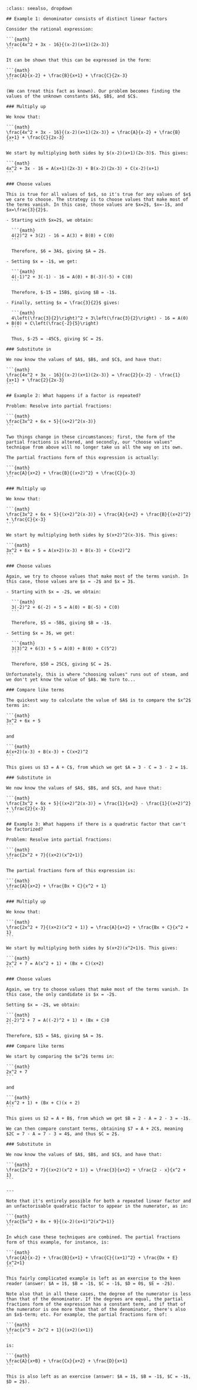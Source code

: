 
````{admonition}
:class: seealso, dropdown

## Example 1: denominator consists of distinct linear factors

Consider the rational expression:

```{math}
\frac{4x^2 + 3x - 16}{(x-2)(x+1)(2x-3)}
```

It can be shown that this can be expressed in the form:

```{math}
\frac{A}{x-2} + \frac{B}{x+1} + \frac{C}{2x-3}
```

(We can treat this fact as known). Our problem becomes finding the values of the unknown constants $A$, $B$, and $C$.

### Multiply up

We know that:

```{math}
\frac{4x^2 + 3x - 16}{(x-2)(x+1)(2x-3)} = \frac{A}{x-2} + \frac{B}{x+1} + \frac{C}{2x-3}
```

We start by multiplying both sides by $(x-2)(x+1)(2x-3)$. This gives:

```{math}
4x^2 + 3x - 16 = A(x+1)(2x-3) + B(x-2)(2x-3) + C(x-2)(x+1)
```

### Choose values

This is true for all values of $x$, so it's true for any values of $x$ we care to choose. The strategy is to choose values that make most of the terms vanish. In this case, those values are $x=2$, $x=-1$, and $x=\frac{3}{2}$.

- Starting with $x=2$, we obtain:

  ```{math}
  4(2)^2 + 3(2) - 16 = A(3) + B(0) + C(0)
  ```

  Therefore, $6 = 3A$, giving $A = 2$.

- Setting $x = -1$, we get:

  ```{math}
  4(-1)^2 + 3(-1) - 16 = A(0) + B(-3)(-5) + C(0)
  ```

  Therefore, $-15 = 15B$, giving $B = -1$.

- Finally, setting $x = \frac{3}{2}$ gives:

  ```{math}
  4\left(\frac{3}{2}\right)^2 + 3\left(\frac{3}{2}\right) - 16 = A(0) + B(0) + C\left(\frac{-2}{5}\right)
  ```

  Thus, $-25 = -45C$, giving $C = 2$.

### Substitute in

We now know the values of $A$, $B$, and $C$, and have that:

```{math}
\frac{4x^2 + 3x - 16}{(x-2)(x+1)(2x-3)} = \frac{2}{x-2} - \frac{1}{x+1} + \frac{2}{2x-3}
```

## Example 2: What happens if a factor is repeated?

Problem: Resolve into partial fractions:

```{math}
\frac{3x^2 + 6x + 5}{(x+2)^2(x-3)}
```

Two things change in these circumstances: first, the form of the partial fractions is altered, and secondly, our "choose values" technique from above will no longer take us all the way on its own.

The partial fractions form of this expression is actually:

```{math}
\frac{A}{x+2} + \frac{B}{(x+2)^2} + \frac{C}{x-3}
```

### Multiply up

We know that:

```{math}
\frac{3x^2 + 6x + 5}{(x+2)^2(x-3)} = \frac{A}{x+2} + \frac{B}{(x+2)^2} + \frac{C}{x-3}
```

We start by multiplying both sides by $(x+2)^2(x-3)$. This gives:

```{math}
3x^2 + 6x + 5 = A(x+2)(x-3) + B(x-3) + C(x+2)^2
```

### Choose values

Again, we try to choose values that make most of the terms vanish. In this case, those values are $x = -2$ and $x = 3$.

- Starting with $x = -2$, we obtain:

  ```{math}
  3(-2)^2 + 6(-2) + 5 = A(0) + B(-5) + C(0)
  ```

  Therefore, $5 = -5B$, giving $B = -1$.

- Setting $x = 3$, we get:

  ```{math}
  3(3)^2 + 6(3) + 5 = A(0) + B(0) + C(5^2)
  ```

  Therefore, $50 = 25C$, giving $C = 2$.

Unfortunately, this is where "choosing values" runs out of steam, and we don't yet know the value of $A$. We turn to...

### Compare like terms

The quickest way to calculate the value of $A$ is to compare the $x^2$ terms in:

```{math}
3x^2 + 6x + 5
```

and

```{math}
A(x+2)(x-3) + B(x-3) + C(x+2)^2
```

This gives us $3 = A + C$, from which we get $A = 3 - C = 3 - 2 = 1$.

### Substitute in

We now know the values of $A$, $B$, and $C$, and have that:

```{math}
\frac{3x^2 + 6x + 5}{(x+2)^2(x-3)} = \frac{1}{x+2} - \frac{1}{(x+2)^2} + \frac{2}{x-3}
```

## Example 3: What happens if there is a quadratic factor that can't be factorized?

Problem: Resolve into partial fractions:

```{math}
\frac{2x^2 + 7}{(x+2)(x^2+1)}
```

The partial fractions form of this expression is:

```{math}
\frac{A}{x+2} + \frac{Bx + C}{x^2 + 1}
```

### Multiply up

We know that:

```{math}
\frac{2x^2 + 7}{(x+2)(x^2 + 1)} = \frac{A}{x+2} + \frac{Bx + C}{x^2 + 1}
```

We start by multiplying both sides by $(x+2)(x^2+1)$. This gives:

```{math}
2x^2 + 7 = A(x^2 + 1) + (Bx + C)(x+2)
```

### Choose values

Again, we try to choose values that make most of the terms vanish. In this case, the only candidate is $x = -2$.

Setting $x = -2$, we obtain:

```{math}
2(-2)^2 + 7 = A((-2)^2 + 1) + (Bx + C)0
```

Therefore, $15 = 5A$, giving $A = 3$.

### Compare like terms

We start by comparing the $x^2$ terms in:

```{math}
2x^2 + 7
```

and

```{math}
A(x^2 + 1) + (Bx + C)(x + 2)
```

This gives us $2 = A + B$, from which we get $B = 2 - A = 2 - 3 = -1$.

We can then compare constant terms, obtaining $7 = A + 2C$, meaning $2C = 7 - A = 7 - 3 = 4$, and thus $C = 2$.

### Substitute in

We now know the values of $A$, $B$, and $C$, and have that:

```{math}
\frac{2x^2 + 7}{(x+2)(x^2 + 1)} = \frac{3}{x+2} + \frac{2 - x}{x^2 + 1}
```

---

Note that it's entirely possible for both a repeated linear factor and an unfactorisable quadratic factor to appear in the numerator, as in:

```{math}
\frac{5x^2 + 8x + 9}{(x-2)(x+1)^2(x^2+1)}
```

In which case these techniques are combined. The partial fractions form of this example, for instance, is:

```{math}
\frac{A}{x-2} + \frac{B}{x+1} + \frac{C}{(x+1)^2} + \frac{Dx + E}{x^2+1}
```

This fairly complicated example is left as an exercise to the keen reader (answer: $A = 1$, $B = -1$, $C = -1$, $D = 0$, $E = -2$).

Note also that in all these cases, the degree of the numerator is less than that of the denominator. If the degrees are equal, the partial fractions form of the expression has a constant term, and if that of the numerator is one more than that of the denominator, there's also an $x$-term; etc. For example, the partial fractions form of:

```{math}
\frac{x^3 + 2x^2 + 1}{(x+2)(x+1)}
```

is:

```{math}
\frac{A}{x+B} + \frac{Cx}{x+2} + \frac{D}{x+1}
```

This is also left as an exercise (answer: $A = 1$, $B = -1$, $C = -1$, $D = 2$).

````
